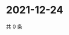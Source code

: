 # 2021-12-24

共 0 条

<!-- BEGIN WEIBO -->
<!-- 最后更新时间 Fri Dec 24 2021 04:09:52 GMT+0800 (China Standard Time) -->

<!-- END WEIBO -->
